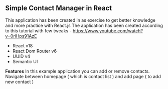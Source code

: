 ## Simple Contact Manager in React
This application has been created in as exercise to get better knowledge and more practice with React.js
The application has been created according to this tutorial with few tweaks - https://www.youtube.com/watch?v=0riHps91AzE

- React v18
- React Dom Router v6
- UUID v4
- Semantic UI

**Features**
In this example application you can add or remove contacts. Navigate between homepage ( which is contact list ) and add page ( to add new contact )

